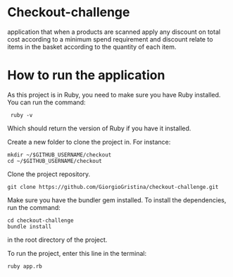 # Checkout-challenge
application that when a products are scanned apply any discount on total cost according to a minimum spend requirement and discount relate to items in the basket according to the quantity of each item.

# How to run the application
As this project is in Ruby, you need to make sure you have Ruby installed. You can run the command:

```
 ruby -v
```

Which should return the version of Ruby if you have it installed.

Create a new folder to clone the project in. For instance:

```
mkdir ~/$GITHUB_USERNAME/checkout
cd ~/$GITHUB_USERNAME/checkout
```

Clone the project repository.

```
git clone https://github.com/GiorgioGristina/checkout-challenge.git
```

Make sure you have the bundler gem installed. To install the dependencies, run the command:

```
cd checkout-challenge
bundle install
```

in the root directory of the project.

To run the project, enter this line in the terminal:

```
ruby app.rb
```
